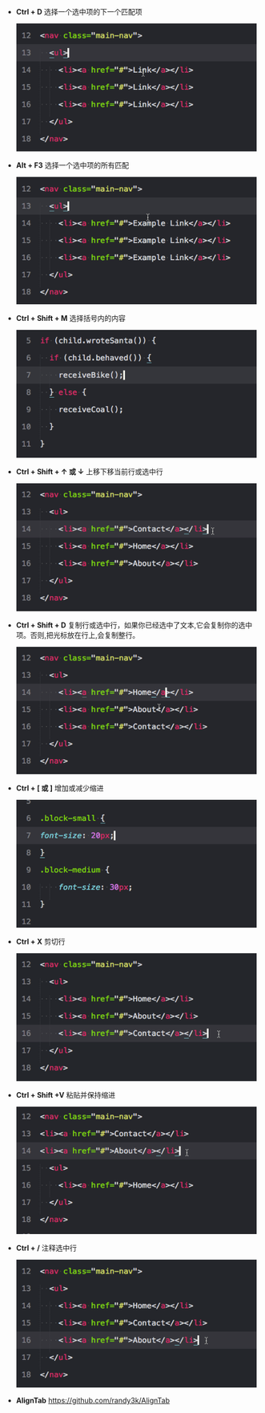 + __Ctrl + D__ 选择一个选中项的下一个匹配项

    ![1](sublime/1.gif)
    
+ **Alt + F3** 选择一个选中项的所有匹配

    ![2](sublime/2.gif)
    
+ **Ctrl + Shift + M** 选择括号内的内容  

    ![3](sublime/3.gif)
    
+ **Ctrl + Shift + ↑ 或 ↓** 上移下移当前行或选中行

    ![4](sublime/4.gif)
    
+ **Ctrl + Shift + D** 复制行或选中行，如果你已经选中了文本,它会复制你的选中项。否则,把光标放在行上,会复制整行。

    ![5](sublime/5.gif)
    
+ **Ctrl + [ 或 ]** 增加或减少缩进

    ![6](sublime/6.gif)
    
+ **Ctrl + X** 剪切行

    ![7](sublime/7.gif)

+ **Ctrl + Shift +V** 粘贴并保持缩进

    ![8](sublime/8.gif)

+ **Ctrl + /** 注释选中行

    ![9](sublime/9.gif) 
    
+ **AlignTab**
https://github.com/randy3k/AlignTab
